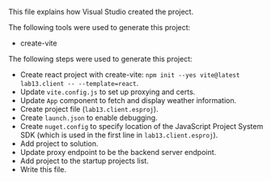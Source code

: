 This file explains how Visual Studio created the project.

The following tools were used to generate this project:
- create-vite

The following steps were used to generate this project:
- Create react project with create-vite: `npm init --yes vite@latest lab13.client -- --template=react`.
- Update `vite.config.js` to set up proxying and certs.
- Update `App` component to fetch and display weather information.
- Create project file (`lab13.client.esproj`).
- Create `launch.json` to enable debugging.
- Create `nuget.config` to specify location of the JavaScript Project System SDK (which is used in the first line in `lab13.client.esproj`).
- Add project to solution.
- Update proxy endpoint to be the backend server endpoint.
- Add project to the startup projects list.
- Write this file.
